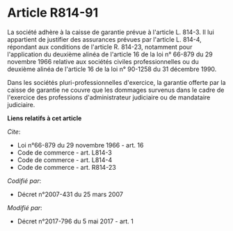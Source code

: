 # Article R814-91

La société adhère à la caisse de garantie prévue à l'article L. 814-3. Il lui appartient de justifier des assurances prévues
par l'article L. 814-4, répondant aux conditions de l'article R. 814-23, notamment pour l'application du deuxième alinéa de
l'article 16 de la loi n° 66-879 du 29 novembre 1966 relative aux sociétés civiles professionnelles ou du deuxième alinéa de
l'article 16 de la loi n° 90-1258 du 31 décembre 1990.

Dans les sociétés pluri-professionnelles d'exercice, la garantie offerte par la caisse de garantie ne couvre que les dommages
survenus dans le cadre de l'exercice des professions d'administrateur judiciaire ou de mandataire judiciaire.

**Liens relatifs à cet article**

_Cite_:

  - Loi n°66-879 du 29 novembre 1966 - art. 16
  - Code de commerce - art. L814-3
  - Code de commerce - art. L814-4
  - Code de commerce - art. R814-23

_Codifié par_:

  - Décret n°2007-431 du 25 mars 2007

_Modifié par_:

  - Décret n°2017-796 du 5 mai 2017 - art. 1
